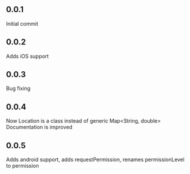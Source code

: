 ## 0.0.1

Initial commit

## 0.0.2

Adds iOS support

## 0.0.3

Bug fixing

## 0.0.4

Now Location is a class instead of generic Map<String, double>
Documentation is improved

## 0.0.5

Adds android support, adds requestPermission, renames permissionLevel to permission
